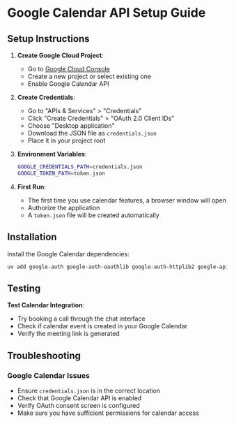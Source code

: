 # Google Calendar API Setup Guide

## Setup Instructions

1. **Create Google Cloud Project**:
   - Go to [Google Cloud Console](https://console.cloud.google.com/)
   - Create a new project or select existing one
   - Enable Google Calendar API

2. **Create Credentials**:
   - Go to "APIs & Services" > "Credentials"
   - Click "Create Credentials" > "OAuth 2.0 Client IDs"
   - Choose "Desktop application"
   - Download the JSON file as `credentials.json`
   - Place it in your project root

3. **Environment Variables**:
   ```bash
   GOOGLE_CREDENTIALS_PATH=credentials.json
   GOOGLE_TOKEN_PATH=token.json
   ```

4. **First Run**:
   - The first time you use calendar features, a browser window will open
   - Authorize the application
   - A `token.json` file will be created automatically

## Installation

Install the Google Calendar dependencies:

```bash
uv add google-auth google-auth-oauthlib google-auth-httplib2 google-api-python-client
```

## Testing

**Test Calendar Integration**:
- Try booking a call through the chat interface
- Check if calendar event is created in your Google Calendar
- Verify the meeting link is generated

## Troubleshooting

### Google Calendar Issues
- Ensure `credentials.json` is in the correct location
- Check that Google Calendar API is enabled
- Verify OAuth consent screen is configured
- Make sure you have sufficient permissions for calendar access
